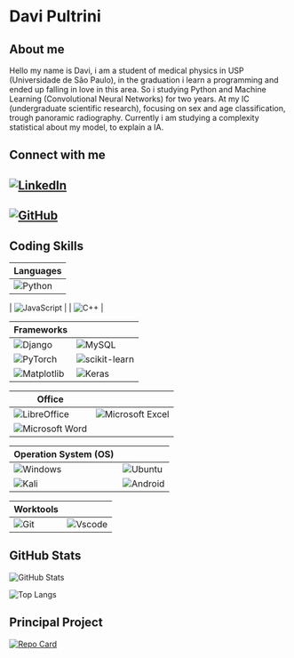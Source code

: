 # Davi Pultrini
## About me 
Hello my name is Davi, i am a student of medical physics in USP (Universidade de São Paulo), in the graduation i learn a programming and ended up falling in love in this area. So i studying Python and Machine Learning (Convolutional Neural Networks) for two years. At my IC (undergraduate scientific research), focusing on sex and age classification, trough panoramic radiography. Currently i am studying a complexity statistical about my model, to explain a IA.
## Connect with me
[![LinkedIn](https://img.shields.io/badge/LinkedIn-0077B5?style=for-the-badge&logo=linkedin&logoColor=white)](www.linkedin.com/in/davi-rodrigues-pultrini-50496b2ba)
-
[![GitHub](https://img.shields.io/badge/GitHub-100000?style=for-the-badge&logo=github&logoColor=white)](https://github.com/pultrini)
-




## Coding Skills
|Languages|
| ------------- |
| ![Python](https://img.shields.io/badge/python-3670A0?style=for-the-badge&logo=python&logoColor=ffdd54)  | 

| ![JavaScript](https://img.shields.io/badge/logo-javascript-blue?logo=javascript)  | 
| ![C++](https://img.shields.io/badge/C++-Solutions-blue.svg?style=flat&logo=c++)  | 


|Frameworks||
| ------------- | ------------- |
![Django](https://img.shields.io/badge/django-%23092E20.svg?style=for-the-badge&logo=django&logoColor=white)  |  ![MySQL](https://img.shields.io/badge/MySQL-00000F?style=for-the-badge&logo=mysql&logoColor=white) |
| ![PyTorch](https://img.shields.io/badge/PyTorch-%23EE4C2C.svg?style=for-the-badge&logo=PyTorch&logoColor=white)| 	![scikit-learn](https://img.shields.io/badge/scikit--learn-%23F7931E.svg?style=for-the-badge&logo=scikit-learn&logoColor=white)|
|![Matplotlib](https://img.shields.io/badge/Matplotlib-%23ffffff.svg?style=for-the-badge&logo=Matplotlib&logoColor=black)| ![Keras](https://img.shields.io/badge/Keras-%23D00000.svg?style=for-the-badge&logo=Keras&logoColor=white)|

|Office||
|------|------|
|![LibreOffice](https://img.shields.io/badge/LibreOffice-%2318A303?style=for-the-badge&logo=LibreOffice&logoColor=white)| 	![Microsoft Excel](https://img.shields.io/badge/Microsoft_Excel-217346?style=for-the-badge&logo=microsoft-excel&logoColor=white)|
![Microsoft Word](https://img.shields.io/badge/Microsoft_Word-2B579A?style=for-the-badge&logo=microsoft-word&logoColor=white)|

|Operation System (OS) ||
|----|-|
|![Windows](https://img.shields.io/badge/Windows-000?style=for-the-badge&logo=windows&logoColor=2CA5E0)|![Ubuntu](https://img.shields.io/badge/Ubuntu-35495E?style=for-the-badge&logo=ubuntu&logoColor=2CA5E0)|
![Kali](https://img.shields.io/badge/Kali-268BEE?style=for-the-badge&logo=kalilinux&logoColor=white)|![Android](https://img.shields.io/badge/Android-3DDC84?style=for-the-badge&logo=android&logoColor=white)|

|Worktools||
|----|-----|
|![Git](https://img.shields.io/badge/GIT-E44C30?style=for-the-badge&logo=git&logoColor=white)| ![Vscode](https://img.shields.io/badge/Vscode-007ACC?style=for-the-badge&logo=visual-studio-code&logoColor=white)|



## GitHub Stats

![GitHub Stats](https://github-readme-stats.vercel.app/api?username=pultrini&theme=transparent&bg_color=000&border_color=939&show_icons=true&icon_color=30A3DC&title_color=E94D5F&text_color=FFF&hide_title=True)

![Top Langs](https://github-readme-stats-git-masterrstaa-rickstaa.vercel.app/api/top-langs/?username=pultrini&bg_color=000&border_color=939C&title_color=E94D5F&text_color=FFF)


## Principal Project
[![Repo Card](https://github-readme-stats.vercel.app/api/pin/?username=pultrini&repo=Codes-IC&bg_color=000&border_color=30A3DC&show_icons=true&icon_color=30A3DC&title_color=E94D5F&text_color=FFF)](https://github.com/pultrini/Codes-IC)
